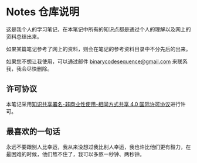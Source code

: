 # Notes 仓库说明

这是我个人的学习笔记，在本笔记中所有的知识点都是通过个人的理解以及网上的资料总结出来。

如果某篇笔记参考了网上的资料，则会在笔记的参考资料目录中不分先后的出来。

如果您不想让我使用，可以通过邮件 binarycodesequence@gmail.com 来联系我，我会尽快删除。



## 许可协议

本笔记采用[知识共享署名-非商业性使用-相同方式共享 4.0 国际许可协议](https://creativecommons.org/licenses/by-nc-sa/4.0/)进行许可。



## 最喜欢的一句话

永远不要跟别人比幸运，我从来没想过我比别人幸运，我也许比他们更有毅力，在最困难的时候，他们熬不住了，我可以多熬一秒钟、两秒钟。

